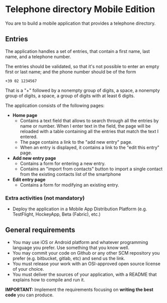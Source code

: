 # Telephone directory Mobile Edition
You are to build a mobile application that provides a telephone directory.

## Entries
The application handles a set of entries, that contain a first name, last name, and a telephone number.

The entries should be validated, so that it's not possible to enter an empty first or last name; and the phone number should be of the form
```
+39 02 1234567
```

That is a "+" followed by a nonempty group of digits, a space, a nonempty group of digits, a space, a group of digits with at least 6 digits.

The application consists of the following pages:
* **Home page**
  * Contains a text field that allows to search through all the entries by name or number. When I enter text in the field, the page will be reloaded with a table containing all the entries that match the text I entered.
  * The page contains a link to the "add new entry" page.
  * When an entry is displayed, it contains a link to the "edit this entry" page.
* **Add new entry page**
  * Contains a form for entering a new entry.
  * Contains an "import from contacts" button to import a single contact from the existing contacts list of the smartphone
* **Edit entry page**
  * Contains a form for modifying an existing entry.

### Extra activities (not mandatory)
* Deploy the application in a Mobile App Distribution Platform (e.g. TestFlight, HockeyApp, Beta (Fabric), etc.)


## General requirements
- You may use iOS or Android platform and whatever programming language you prefer. Use something that you know well.
- You may commit your code on Github or any other SCM repository you prefer (e.g. bitbucket, gitlab, etc) and send us the link.
- You must release your work with an OSI-approved open source license of your choice.
- You must deliver the sources of your application, with a README that explains how to compile and run it.

**IMPORTANT:**  Implement the requirements focusing on **writing the best code** you can produce.
